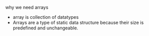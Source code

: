 
why we need arrays

- array is collection of datatypes 
- Arrays are a type of static data structure because their size is predefined and unchangeable.


